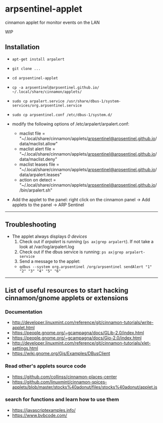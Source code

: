 # arpsentinel-applet
cinnamon applet for monitor events on the LAN

WIP

## Installation
- `apt-get install arpalert`
- `git clone ...`
- `cd arpsentinel-applet`
- `cp -a arpsentinel@arpsentinel.github.io/ ~/.local/share/cinnamon/applets/`
- `sudo cp arpalert.service /usr/share/dbus-1/system-services/org.arpsentinel.service`
- `sudo cp arpsentinel.conf /etc/dbus-1/system.d/`
- modify the following options of /etc/arpalert/arpalert.conf:
  - maclist file = "~/.local/share/cinnamon/applets/arpsentinel@arpsentinel.github.io/data/maclist.allow"
  - maclist alert file = "~/.local/share/cinnamon/applets/arpsentinel@arpsentinel.github.io/data/maclist.deny"
  - maclist leases file = "~/.local/share/cinnamon/applets/arpsentinel@arpsentinel.github.io/data/arpalert.leases"
  - action on detect = "~/.local/share/cinnamon/applets/arpsentinel@arpsentinel.github.io//bin/arpalert.sh"

- Add the applet to the panel: right click on the cinnamon panel -> Add applets to the panel -> ARP Sentinel

----

## Troubleshooting

* The applet always displays _0 devices_
  1. Check out if _arpalert_ is running (`ps ax|grep arpalert`). If not take a look at /var/log/arpalert.log
  2. Check out if the dbus service is running: `ps ax|grep arpalert-service`
  3. Send a message to the applet:
    - `qdbus --system org.arpsentinel /org/arpsentinel sendAlert "1" "2" "3" "4" "5" "6"`
----

## List of useful resources to start hacking cinnamon/gnome applets or extensions
### Documentation
- http://developer.linuxmint.com/reference/git/cinnamon-tutorials/write-applet.html
- https://people.gnome.org/~gcampagna/docs/GLib-2.0/index.html
- https://people.gnome.org/~gcampagna/docs/Gio-2.0/index.html
- http://developer.linuxmint.com/reference/git/cinnamon-tutorials/xlet-settings.html
- https://wiki.gnome.org/Gjs/Examples/DBusClient

### Read other's applets source code
- https://github.com/collinss/cinnamon-places-center 
- https://github.com/linuxmint/cinnamon-spices-applets/blob/master/stocks%40adonut/files/stocks%40adonut/applet.js

### search for functions and learn how to use them
- https://javascriptexamples.info/
- https://www.bvbcode.com/
